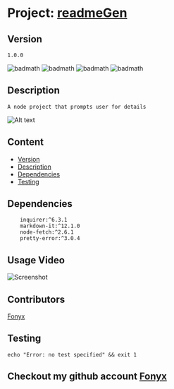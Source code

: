 # Project: [readmeGen](https://github.com/Fonyx/readmeGen)

## Version

```1.0.0  ```

![badmath](https://img.shields.io/github/license/Fonyx/readmeGen)  ![badmath](https://img.shields.io/github/languages/count/Fonyx/readmeGen)  ![badmath](https://img.shields.io/github/commit-activity/m/Fonyx/readmeGen)  ![badmath](https://img.shields.io/github/contributors/Fonyx/readmeGen)  

## Description

```A node project that prompts user for details  ```

![Alt text](https://github.com/Fonyx/readmeGen/blob/main/assets/images/screenshot.PNG?raw=true "project screenshot")  

## Content 

- [Version](#version)
- [Description](#description)
- [Dependencies](#dependencies)
- [Testing](#testing)


## Dependencies

```
	inquirer:^6.3.1
	markdown-it:^12.1.0
	node-fetch:^2.6.1
	pretty-error:^3.0.4
  ```

## Usage Video

![Screenshot](https://github.com/Fonyx/readmeGen/blob/main/assets/images/screencap.gif?raw=true "usage screencap")  

## Contributors 

[Fonyx](https://github.com/Fonyx)

## Testing

```echo "Error: no test specified" && exit 1  ```



## Checkout my github account [Fonyx](https://github.com/Fonyx)



